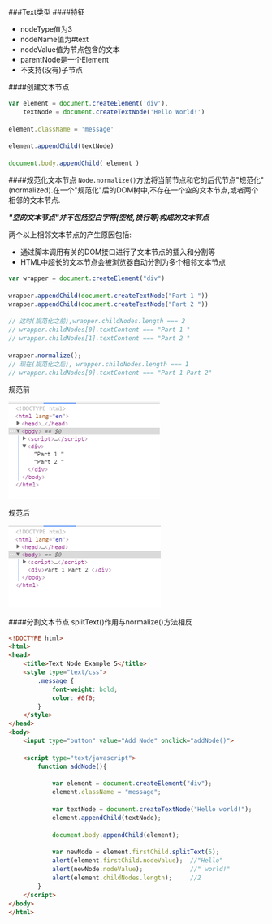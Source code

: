 ###Text类型
####特征
- nodeType值为3
- nodeName值为#text
- nodeValue值为节点包含的文本
- parentNode是一个Element
- 不支持(没有)子节点

####创建文本节点
```javascript
var element = document.createElement('div'),
    textNode = document.createTextNode('Hello World!')

element.className = 'message'

element.appendChild(textNode)

document.body.appendChild( element )
```

####规范化文本节点
`Node.normalize()`方法将当前节点和它的后代节点"规范化"(normalized).在一个"规范化"后的DOM树中,不存在一个空的文本节点,或者两个相邻的文本节点.

**_"空的文本节点"并不包括空白字符(空格,换行等)构成的文本节点_**

两个以上相邻文本节点的产生原因包括:

- 通过脚本调用有关的DOM接口进行了文本节点的插入和分割等
- HTML中超长的文本节点会被浏览器自动分割为多个相邻文本节点

```javascript
var wrapper = document.createElement("div")

wrapper.appendChild(document.createTextNode("Part 1 "))
wrapper.appendChild(document.createTextNode("Part 2 "))

// 这时(规范化之前),wrapper.childNodes.length === 2
// wrapper.childNodes[0].textContent === "Part 1 "
// wrapper.childNodes[1].textContent === "Part 2 "

wrapper.normalize();
// 现在(规范化之后), wrapper.childNodes.length === 1
// wrapper.childNodes[0].textContent === "Part 1 Part 2"
```

规范前

![normalize1](img/normalize1.png)

规范后

![normalize1](img/normalize2.png)

####分割文本节点
splitText()作用与normalize()方法相反

```html
<!DOCTYPE html>
<html>
<head>
    <title>Text Node Example 5</title>
    <style type="text/css">
        .message {
            font-weight: bold;
            color: #0f0;
        }
    </style>
</head>
<body>
    <input type="button" value="Add Node" onclick="addNode()">

    <script type="text/javascript">
        function addNode(){
        
            var element = document.createElement("div");
            element.className = "message";
            
            var textNode = document.createTextNode("Hello world!");
            element.appendChild(textNode);
            
            document.body.appendChild(element);
            
            var newNode = element.firstChild.splitText(5);
            alert(element.firstChild.nodeValue);  //"Hello"
            alert(newNode.nodeValue);             //" world!"
            alert(element.childNodes.length);     //2
        }
    </script>
</body>
</html>
```